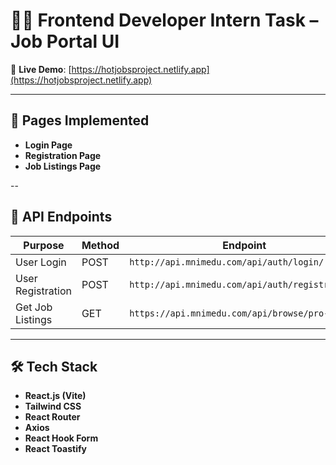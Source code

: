 # 🧑‍💻 Frontend Developer Intern Task – Job Portal UI



🔗 **Live Demo**: [https://hotjobsproject.netlify.app](https://hotjobsproject.netlify.app)  


---

## 🧩 Pages Implemented

- **Login Page**
- **Registration Page**
- **Job Listings Page**


--

## 🔗 API Endpoints

| Purpose            | Method | Endpoint                                                  |
|--------------------|--------|------------------------------------------------------------|
| User Login         | POST   | `http://api.mnimedu.com/api/auth/login/`                  |
| User Registration  | POST   | `http://api.mnimedu.com/api/auth/registration/`           |
| Get Job Listings   | GET    | `https://api.mnimedu.com/api/browse/pro-jobs/`            |

---

## 🛠️ Tech Stack

- **React.js (Vite)**
- **Tailwind CSS**
- **React Router**
- **Axios**
- **React Hook Form**
- **React Toastify**


